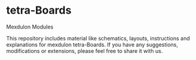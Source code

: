 # tetra-Boards
Mexdulon Modules

This repository includes material like schematics, layouts, instructions and explanations for mexdulon tetra-Boards. 
If you have any suggestions, modifications or extensions, please feel free to share it with us.
